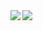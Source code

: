 <a href="https://github.com/anuraghazra/github-readme-stats">
  <img align="left" src="https://github-readme-stats.vercel.app/api?username=W0NYV&count_private=true&show_icons=true" />
</a>
<a href="https://github.com/anuraghazra/github-readme-stats">
  <img align="left" src="https://github-readme-stats.vercel.app/api/top-langs/?username=W0NYV" />
</a>
